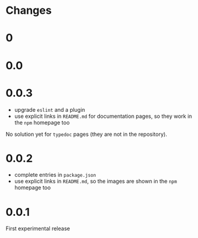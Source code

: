 # Changes

# 0

# 0.0

# 0.0.3

- upgrade `eslint` and a plugin
- use explicit links in `README.md` for documentation pages, so they work in the `npm` homepage too

No solution yet for `typedoc` pages (they are not in the repository).

# 0.0.2

- complete entries in `package.json`
- use explicit links in `README.md`, so the images are shown in the `npm` homepage too

# 0.0.1

First experimental release

